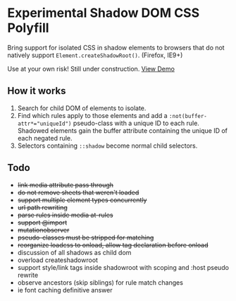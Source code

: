 # Experimental Shadow DOM CSS Polyfill

Bring support for isolated CSS in shadow elements to browsers that do not natively support `Element.createShadowRoot()`. (Firefox, IE9+)

Use at your own risk! Still under construction. [View Demo](http://numtel.github.io/shadowcss-polyfill-demo)

## How it works

1. Search for child DOM of elements to isolate.
2. Find which rules apply to those elements and add a `:not(buffer-attr*="uniqueId")` 
    pseudo-class with a unique ID to each rule. Shadowed elements gain the buffer 
    attribute containing the unique ID of each negated rule.
3. Selectors containing `::shadow` become normal child selectors.

## Todo

* ~~link media attribute pass through~~
* ~~do not remove sheets that weren't loaded~~
* ~~support multiple element types concurrently~~
* ~~url path rewriting~~
* ~~parse rules inside media at-rules~~
* ~~support @import~~
* ~~mutationobserver~~
* ~~pseudo-classes must be stripped for matching~~
* ~~reorganize loadcss to onload, allow tag declaration before onload~~
* discussion of all shadows as child dom
* overload createshadowroot
* support style/link tags inside shadowroot with scoping and :host pseudo rewrite
* observe ancestors (skip siblings) for rule match changes
* ie font caching definitive answer
